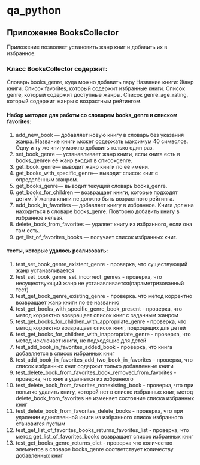 # qa_python
## Приложение BooksCollector 
Приложение позволяет установить жанр книг и добавить их в избранное.

### Класс BooksCollector содержит:
Словарь books_genre, куда можно добавить пару Название книги: Жанр книги.
Список favorites, который содержит избранные книги.
Список genre, который содержит доступные жанры.
Список genre_age_rating, который содержит жанры с возрастным рейтингом.
#### Набор методов для работы со словарем books_genre и списком favorites:
1. add_new_book — добавляет новую книгу в словарь без указания жанра. Название книги может содержать максимум 40 символов. Одну и ту же книгу можно добавить только один раз.
2. set_book_genre — устанавливает жанр книги, если книга есть в books_genreи её жанр входит в списокgenre.
3. get_book_genre— выводит жанр книги по её имени.
4. get_books_with_specific_genre— выводит список книг с определённым жанром.
5. get_books_genre— выводит текущий словарь books_genre.
6. get_books_for_children — возвращает книги, которые подходят детям. У жанра книги не должно быть возрастного рейтинга.
7. add_book_in_favorites — добавляет книгу в избранное. Книга должна находиться в словаре books_genre. Повторно добавить книгу в избранное нельзя.
8. delete_book_from_favorites — удаляет книгу из избранного, если она там есть.
9. get_list_of_favorites_books — получает список избранных книг.
 

#### тесты, которые удалось реализовать:

1. test_set_book_genre_existent_genre - проверка, что существующий жанр устанавливается
2. test_set_book_genre_set_incorrect_genres - проверка, что несуществующий жанр не устанавливается(параметризованный тест)
3. test_get_book_genre_existing_genre - проверка. что метод корректно возвращает жанр книги по ее названию
4. test_get_books_with_specific_genre_book_present - проверка, что метод корректно возвращает список книг с заданным жанром
5. test_get_books_for_children_with_appropriate_genre - проверка, что метод корректно возвращает список книг, подходящих для детей
6. test_get_books_for_children_with_inappropriate_genre - проверка, что метод исключает книги, не подходящие для детей
7. test_add_book_in_favorites_added_book - проверка, что книга добавляется в список избранных книг  
8. test_add_book_in_favorites_add_two_book_in_favorites - проверка, что список избранных книг содержит только добавленные книги
9. test_delete_book_from_favorites_book_removed_from_favorites - проверка, что книга удаляется из избранного
10. test_delete_book_from_favorites_nonexisting_book - проверка, что при попытке удалить книгу, которой нет в списке избранных книг, метод delete_book_from_favorites не изменяет состояние списка избранных книг
11. test_delete_book_from_favorites_delete_books - проверка, что при удалении единственной книги из избранного список избранного становится пустым
12. test_get_list_of_favorites_books_returns_favorites_list - проверка, что метод get_list_of_favorites_books возвращает список избранных книг
13. test_get_books_genre_returns_dict - проверка что количество элементов в словаре books_genre соответствует количеству добавленных книг 
 
